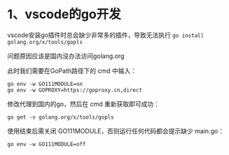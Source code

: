 # 1、vscode的go开发

vscode安装go插件时总会缺少非常多的插件，导致无法执行 `go install golang.org/x/tools/gopls`

问题原因应该是国内没办法访问golang.org

此时我们需要在GoPath路径下的 cmd 中输入：
```
go env -w GO111MODULE=on
go env -w GOPROXY=https://goproxy.cn,direct
```

修改代理到国内的go，然后在 cmd 重新获取即可成功：
```
go get -v golang.org/x/tools/gopls
```
使用结束后需关闭 GO111MODULE，否则运行任何代码都会提示缺少 main.go：
```
go env -w GO111MODULE=off
```
